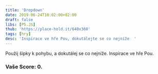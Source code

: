 ```yaml
---
title: 'Dropdown'
date: 2019-06-24T10:02:00+02:00
draft: false
libs: [P5.JS]
thub: 'https://place-hold.it/640x360'
tags: [hry]
desc: 'Inspirace ve hře Pou, dokutálejte se co nejníže  '
---
```


Použij šipky k pohybu, a dokutálej se co nejníže. Inspirace ve hře Pou.

<h3>
Vaše Score: <span id="score">0</span>.
</h3>

<script language="javascript" type="text/javascript" src="sketch.js"></script>
<script language="javascript" type="text/javascript" src="ball.js"></script>
<script language="javascript" type="text/javascript" src="grass.js"></script>

